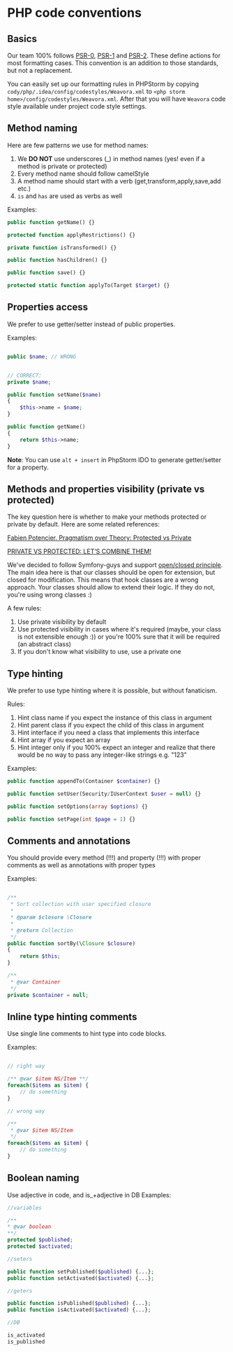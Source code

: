 # PHP code conventions

## Basics

Our team 100% follows [PSR-0](psr/0.md), [PSR-1](psr/1.md) and [PSR-2](psr/2.md).
These define actions for most formatting cases. This convention is an addition to those standards, but not a replacement.

You can easily set up our formatting rules in PHPStorm by copying
`cody/php/.idea/config/codestyles/Weavora.xml` to `<php storm home>/config/codestyles/Weavora.xml`.
After that you will have `Weavora` code style available under project code style settings.

## Method naming

Here are few patterns we use for method names:

1. We __DO NOT__ use underscores (_) in method names (yes! even if a method is private or protected)
2. Every method name should follow camelStyle
3. A method name should start with a verb (get,transform,apply,save,add etc.)
4. `is` and `has` are used as verbs as well

Examples:

```php
public function getName() {}

protected function applyRestrictions() {}

private function isTransformed() {}

public function hasChildren() {}

public function save() {}

protected static function applyTo(Target $target) {}
``` 

## Properties access

We prefer to use getter/setter instead of public properties.

Examples:

```php

public $name; // WRONG


// CORRECT:
private $name;

public function setName($name) 
{
	$this->name = $name;
}

public function getName() 
{
	return $this->name;
}
```

**Note**: You can use `alt + insert` in PhpStorm IDO to generate getter/setter for a property.

## Methods and properties visibility (private vs protected)

The key question here is whether to make your methods protected or private by default.
Here are some related references:

[Fabien Potencier. Pragmatism over Theory: Protected vs Private](http://fabien.potencier.org/article/47/pragmatism-over-theory-protected-vs-private) 

[PRIVATE VS PROTECTED: LET’S COMBINE THEM!](http://phpandme.tumblr.com/post/4391869601/private-vs-protected-lets-combine-them)

We've decided to follow Symfony-guys and support [open/closed principle](http://en.wikipedia.org/wiki/Open/closed_principle).
The main idea here is that our classes should be open for extension, but closed for modification. 
This means that hook classes are a wrong approach. 
Your classes should allow to extend their logic. If they do not, you're using wrong classes :)

A few rules:

1. Use private visibility by default
2. Use protected visibility in cases where it's required (maybe, your class is not extensible enough :)) or you're 100% sure that it will be required (an abstract class)
3. If you don't know what visibility to use, use a private one

## Type hinting

We prefer to use type hinting where it is possible, but without fanaticism.

Rules:

1. Hint class name if you expect the instance of this class in argument
1. Hint parent class if you expect the child of this class in argument
1. Hint interface if you need a class that implements this interface
1. Hint array if you expect an array
1. Hint integer only if you 100% expect an integer and realize that there would be no way to pass any integer-like strings e.g. "123"

Examples:

```php
public function appendTo(Container $container) {}

public function setUser(Security/IUserContext $user = null) {}

public function setOptions(array $options) {}

public function setPage(int $page = 1) {}
```

## Comments and annotations

You should provide every method (!!!) and property (!!!) with proper comments as well as annotations with proper types 

Examples:

```php

/**
 * Sort collection with user specified closure
 *
 * @param $closure \Closure
 *
 * @return Collection
 */
public function sortBy(\Closure $closure)
{
	return $this;
}

/**
 * @var Container
 */
private $container = null;

```

## Inline type hinting comments

Use single line comments to hint type into code blocks.

Examples:

```php

// right way

/** @var $item NS/Item **/
foreach($items as $item) {
    // do something
}

// wrong way

/**
 * @var $item NS/Item
 */
foreach($items as $item) {
    // do something
}
```

## Boolean naming

Use adjective in code, and is_+adjective in DB
Examples:

```php
//variables

/**
* @var boolean
**/
protected $published;
protected $activated;

//seters

public function setPublished($published) {...};
public function setActivated($activated) {...};

//geters

public function isPublished($published) {...};
public function isActivated($activated) {...};

//DB

is_activated
is_published

```
